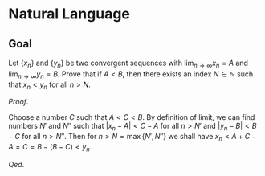 # Natural Language

## Goal

Let $\{x_n\}$ and $\{y_n\}$ be two convergent sequences with $\lim_{n \to \infty} x_n = A$ and $\lim_{n \to \infty} y_n = B$. Prove that if $A < B$, then there exists an index $N \in \mathbb{N}$ such that $x_n < y_n$ for all $n > N$.

$Proof.$

Choose a number $C$ such that $A < C < B$. By definition of limit, we can find numbers $N'$ and $N''$ such that $|x_n - A| < C - A$ for all $n > N'$ and $|y_n - B| < B - C$ for all $n > N''$. Then for $n > N = \max\{N', N''\}$ we shall have $x_n < A + C - A = C = B - (B - C) < y_n$.

$Qed.$

